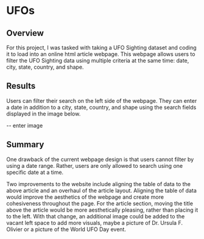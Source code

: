 # UFOs

## Overview
For this project, I was tasked with taking a UFO Sighting dataset and coding it to load into an online html article webpage. This webpage allows users to filter the UFO Sighting data using multiple criteria at the same time: date, city, state, country, and shape. 

## Results

Users can filter their search on the left side of the webpage. They can enter a date in addition to a city, state, country, and shape using the search fields displayed in the image below. 

-- enter image

## Summary
One drawback of the current webpage design is that users cannot filter by using a date range. Rather, users are only allowed to search using one specific date at a time.

Two improvements to the website include aligning the table of data to the above article and an overhaul of the article layout. Aligning the table of data would improve the aesthetics of the webpage and create more cohesiveness throughout the page. For the article section, moving the title above the article would be more aesthetically pleasing, rather than placing it to the left. With that change, an additional image could be added to the vacant left space to add more visuals, maybe a picture of Dr. Ursula F. Olivier or a picture of the World UFO Day event.